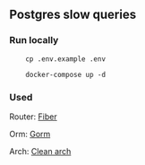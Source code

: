 ## Postgres slow queries



### Run locally

```
    cp .env.example .env
```

```
    docker-compose up -d 
```




### Used 
Router: [Fiber](https://github.com/gofiber/fiber)

Orm: [Gorm](https://gorm.io/)

Arch: [Clean arch](https://github.com/bxcodec/go-clean-arch)
